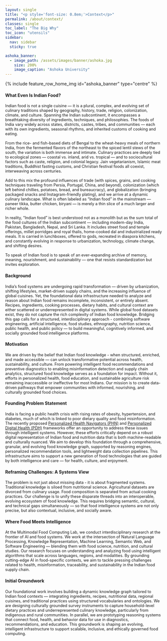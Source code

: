 ```yaml
---
layout: single
title: "<p style='font-size: 0.8em;'>Context</p>"
permalink: /about/context/
classes: single
toc_label: "The Big Why"
toc_icon: "utensils"
sidebar:
  nav: sidebar
  sticky: true

ashoka_banner:
  - image_path: /assets/images/banner/ashoka.jpg
    size: 200%
    image_caption: "Ashoka University"
---
```



<div class="d-flex align-items-center mb-4"> <!-- Flex container for logo and heading -->
      {% include feature_row_home_img id="ashoka_banner" type="centre" %}
</div>

#### What Even Is Indian Food?
<p style="font-size: 0.9em;">
Indian food is not a single cuisine — it is a plural, complex, and evolving set of culinary traditions shaped by geography, history, trade, religion, colonization, climate, and culture. Spanning the Indian subcontinent, it encompasses a breathtaking diversity of ingredients, techniques, and philosophies. The foods of India vary widely across states, districts, castes, tribes, and communities — each with its own ingredients, seasonal rhythms, and inherited customs of cooking and eating.
<br><br>
From the rice- and fish-based diets of Bengal to the wheat-heavy meals of northern India, from the fermented flavors of the northeast to the spiced lentil stews of the south, the variation is both immense and intimate. Culinary practices are deeply tied to ecological zones — coastal vs. inland, arid vs. tropical — and to sociocultural factors such as caste, religion, and colonial legacy. Jain vegetarianism, Islamic meat traditions, Buddhist fasting customs, and Christian festival foods all coexist, interweaving across centuries.
<br><br>
Add to this mix the profound influences of trade (with spices, grains, and cooking techniques traveling from Persia, Portugal, China, and beyond), colonization (which left behind chillies, potatoes, bread, and bureaucracy), and globalization (bringing packaged snacks and Instagram-friendly plating), and we arrive at a dynamic culinary landscape. What is often labeled as “Indian food” in the mainstream — paneer tikka, butter chicken, biryani — is merely a thin slice of a much larger and richer whole.
<br><br>
In reality, “Indian food” is best understood not as a monolith but as the sum total of the food cultures of the Indian subcontinent — including modern-day India, Pakistan, Bangladesh, Nepal, and Sri Lanka. It includes street food and temple offerings, millet porridges and royal thalis, home-cooked dal and industrialized ready meals. It is carried in lunchboxes, offered to gods, recreated in diaspora kitchens, and constantly evolving in response to urbanization, technology, climate change, and shifting desires.
<br><br>
To speak of Indian food is to speak of an ever-expanding archive of memory, meaning, nourishment, and sustainability — one that resists standardization but invites exploration.
</p>

#### Background
<p style="font-size: 0.9em;">India’s food systems are undergoing rapid transformation — driven by urbanization, shifting lifestyles, market-driven supply chains, and the increasing influence of global cuisines. Yet, the foundational data infrastructure needed to analyze and reason about Indian food remains incomplete, inconsistent, or entirely absent. Recipes, ingredients, cooking processes, dietary habits, and cultural context are either scattered or underrepresented in digital systems. While global food datasets exist, they do not capture the rich complexity of Indian food knowledge. Bridging this gap calls for a structured, interdisciplinary approach - combining software engineering, artificial intelligence, food studies, ethnography, nutrition science, public health, and public policy — to build meaningful, cognitively informed, and socially grounded food intelligence platforms.
</p>

#### Motivation
<p style="font-size: 0.9em;">
We are driven by the belief that Indian food knowledge - when structured, enriched, and made accessible — can unlock transformative potential across health, sustainability, and culture. From powering intelligent food recommendations and preventive diagnostics to enabling misinformation detection and supply chain analytics, structured food knowledge serves as a foundation for impact. Without it, efforts in personalized health, food education, and sustainable agriculture risk remaining inaccessible or ineffective for most Indians. Our mission is to create data-driven pathways that empower communities with informed, nourishing, and culturally grounded food choices.
</p>

#### Founding Problem Statement
<p style="font-size: 0.9em;">
India is facing a public health crisis with rising rates of obesity, hypertension, and diabetes, much of which is linked to poor dietary quality and food misinformation. The recently proposed <a href='https://www.iso.org/standard/83497.html'>Personalized Health Navigators (PHN)</a> and <a href='https://www.iso.org/committee/54960.html'>Personalized Digital Health (PDH)</a> frameworks offer an opportunity to address these issues through intelligent systems. However, these efforts critically depend on a robust digital representation of Indian food and nutrition data that is both machine-readable and culturally nuanced. We aim to develop this foundation through a comprehensive, granular, and evolving food knowledge graph, supported by reasoning engines, personalized recommendation tools, and lightweight data collection pipelines. This infrastructure aims to support a new generation of food technologies that are guided by both intelligence and care — for health, culture, and enjoyment.
</p>

#### Reframing Challenges: A Systems View
<p style="font-size: 0.9em;">
The problem is not just about missing data - it is about fragmented systems. Traditional knowledge is siloed from nutritional science. Agricultural datasets are divorced from culinary usage. Food composition is separated from actual cooking practices. Our challenge is to unify these disparate threads into an interoperable, evolving ecosystem of food knowledge. This requires bridging semantic, cultural, and technical gaps simultaneously — so that food intelligence systems are not only precise, but also contextual, inclusive, and socially aware.
</p>

#### Where Food Meets Intelligence
<p style="font-size: 0.9em;">
At the Multimodal Food Computing Lab, we conduct interdisciplinary research at the frontier of AI and food systems. We work at the intersection of Natural Language Processing, Knowledge Representation, Machine Learning, Semantic Web, and Software Engineering — blending them with food science, nutrition, and cultural studies. Our research focuses on understanding and analyzing food using intelligent algorithms that scale across languages, regions, and modalities. By grounding cutting-edge AI in food-specific contexts, we aim to tackle pressing challenges related to health, misinformation, traceability, and sustainability in the Indian food supply chain.
</p>

#### Initial Groundwork
<p style="font-size: 0.9em;">
Our foundational work involves building a dynamic knowledge graph tailored to Indian food contexts — integrating ingredients, recipes, nutritional data, regional cuisines, and traditional practices using structured vocabularies and ontologies. We are designing culturally grounded survey instruments to capture household-level dietary practices and underrepresented culinary knowledge, particularly from indigenous and rural communities. In parallel, we are prototyping reasoning systems that connect food, health, and behavior data for use in diagnostics, recommendations, and education. This groundwork is shaping an evolving, intelligent infrastructure to support scalable, inclusive, and ethically governed food computing.
</p>